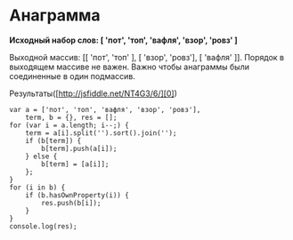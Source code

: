 # Анаграмма

**Исходный набор слов: \[ 'пот', 'топ', 'вафля', 'взор', 'ровз' \]**

Выходной массив: \[\[ 'пот', 'топ' \], \[ 'взор', 'ровз'\], \[ 'вафля' \]\]. Порядок в выходящем массиве не важен. Важно чтобы анаграммы были соединенные в один подмассив.

Результаты([http://jsfiddle.net/NT4G3/6/][0])

    var a = ['пот', 'топ', 'вафля', 'взор', 'ровз'],
        term, b = {}, res = [];
    for (var i = a.length; i--;) {
        term = a[i].split('').sort().join('');
        if (b[term]) {
            b[term].push(a[i]);
        } else {
            b[term] = [a[i]];
        };
    }
    for (i in b) {
        if (b.hasOwnProperty(i)) {
            res.push(b[i]);
        }
    }
    console.log(res);
    



[0]: http://jsfiddle.net/NT4G3/6/